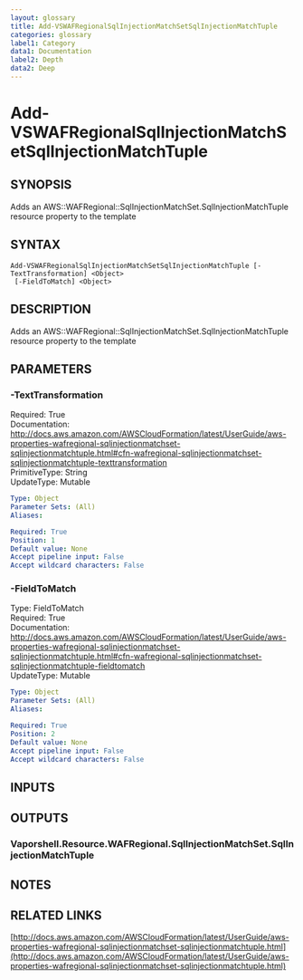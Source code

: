 ```yaml
---
layout: glossary
title: Add-VSWAFRegionalSqlInjectionMatchSetSqlInjectionMatchTuple
categories: glossary
label1: Category
data1: Documentation
label2: Depth
data2: Deep
---
```


# Add-VSWAFRegionalSqlInjectionMatchSetSqlInjectionMatchTuple

## SYNOPSIS
Adds an AWS::WAFRegional::SqlInjectionMatchSet.SqlInjectionMatchTuple resource property to the template

## SYNTAX

```
Add-VSWAFRegionalSqlInjectionMatchSetSqlInjectionMatchTuple [-TextTransformation] <Object>
 [-FieldToMatch] <Object>
```

## DESCRIPTION
Adds an AWS::WAFRegional::SqlInjectionMatchSet.SqlInjectionMatchTuple resource property to the template

## PARAMETERS

### -TextTransformation
Required: True    
Documentation: http://docs.aws.amazon.com/AWSCloudFormation/latest/UserGuide/aws-properties-wafregional-sqlinjectionmatchset-sqlinjectionmatchtuple.html#cfn-wafregional-sqlinjectionmatchset-sqlinjectionmatchtuple-texttransformation    
PrimitiveType: String    
UpdateType: Mutable

```yaml
Type: Object
Parameter Sets: (All)
Aliases: 

Required: True
Position: 1
Default value: None
Accept pipeline input: False
Accept wildcard characters: False
```

### -FieldToMatch
Type: FieldToMatch    
Required: True    
Documentation: http://docs.aws.amazon.com/AWSCloudFormation/latest/UserGuide/aws-properties-wafregional-sqlinjectionmatchset-sqlinjectionmatchtuple.html#cfn-wafregional-sqlinjectionmatchset-sqlinjectionmatchtuple-fieldtomatch    
UpdateType: Mutable

```yaml
Type: Object
Parameter Sets: (All)
Aliases: 

Required: True
Position: 2
Default value: None
Accept pipeline input: False
Accept wildcard characters: False
```

## INPUTS

## OUTPUTS

### Vaporshell.Resource.WAFRegional.SqlInjectionMatchSet.SqlInjectionMatchTuple

## NOTES

## RELATED LINKS

[http://docs.aws.amazon.com/AWSCloudFormation/latest/UserGuide/aws-properties-wafregional-sqlinjectionmatchset-sqlinjectionmatchtuple.html](http://docs.aws.amazon.com/AWSCloudFormation/latest/UserGuide/aws-properties-wafregional-sqlinjectionmatchset-sqlinjectionmatchtuple.html)


